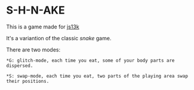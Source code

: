 # S-H-N-AKE

This is a game made for [js13k](http://js13kgames.com)

It's a variantion of the classic *snake* game.

There are two modes:

	*G: glitch-mode, each time you eat, some of your body parts are dispersed.
	
	*S: swap-mode, each time you eat, two parts of the playing area swap their positions.
